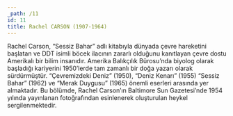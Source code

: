 ```yaml
---
_path: /11
id: 11
title: Rachel CARSON (1907-1964)
---
```


Rachel Carson, “Sessiz Bahar” adlı kitabıyla dünyada çevre hareketini başlatan ve DDT isimli böcek ilacının zararlı olduğunu kanıtlayan çevre dostu Amerikalı bir bilim insanıdır. Amerika Balıkçılık Bürosu’nda biyolog olarak başladığı kariyerini 1950’lerde tam zamanlı bir doğa yazarı olarak sürdürmüştür. “Çevremizdeki Deniz” (1950), “Deniz Kenarı” (1955) “Sessiz Bahar” (1962) ve “Merak Duygusu” (1965) önemli eserleri arasında yer almaktadır. Bu bölümde, Rachel Carson’ın Baltimore Sun Gazetesi’nde 1954 yılında yayınlanan fotoğrafından esinlenerek oluşturulan heykel sergilenmektedir.